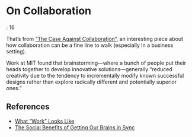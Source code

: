 # On Collaboration

: 16

That’s from [“The Case Against Collaboration”](https://paulitaylor.com/2022/05/06/the-case-against-collaboration/), an interesting piece about how collaboration can be a fine line to walk (especially in a business setting).

Work at MIT found that brainstorming—where a bunch of people put their heads together to develop innovative solutions—generally “reduced creativity due to the tendency to incrementally modify known successful designs rather than explore radically different and potentially superior ones.”

## References

- [What “Work” Looks Like](https://blog.jim-nielsen.com/2022/what-work-looks-like/)
- [The Social Benefits of Getting Our Brains in Sync](https://www.quantamagazine.org/the-social-benefits-of-getting-our-brains-in-sync-20240328/)